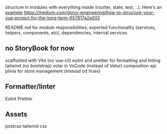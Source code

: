 structure in modules with everything inside (routter, state, test, ..). Here's an [example](https://github.com/Glovo/vue-modules-starter/tree/master/src/modules) 
https://medium.com/glovo-engineering/how-to-structure-your-vue-project-for-the-long-term-657817a2a002

README.md for module responsibilities, exported functionality (services, helpers, components, etc), dependencies, internal services


no StoryBook for now
--------------------------------------------
scaffolded with Vite (no vue-cli)
eslint and prettier for formatting and linting
tailwind (no bootstrap)
volar in VsCode (instead of Vetur)
composition api
plinia for store management (instead od Vuex)

Formatter/linter
--------------------------------------------
Eslint
Prettier


Assets
--------------------------------------------
postcss
tailwind css
